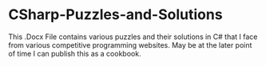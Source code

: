 # CSharp-Puzzles-and-Solutions
This .Docx File contains various puzzles and their solutions in C# that I face from various competitive programming websites.
  May be at the later point of time I can publish this as a cookbook.
